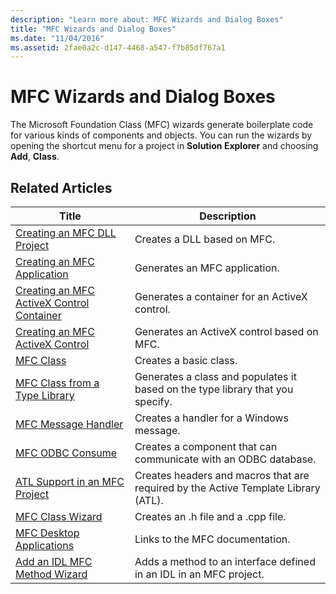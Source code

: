```yaml
---
description: "Learn more about: MFC Wizards and Dialog Boxes"
title: "MFC Wizards and Dialog Boxes"
ms.date: "11/04/2016"
ms.assetid: 2fae0a2c-d147-4468-a547-f7b85df767a1
---
```

# MFC Wizards and Dialog Boxes

The Microsoft Foundation Class (MFC) wizards generate boilerplate code for various kinds of components and objects. You can run the wizards by opening the shortcut menu for a project in **Solution Explorer** and choosing **Add**, **Class**.

## Related Articles

|Title|Description|
|-----------|-----------------|
|[Creating an MFC DLL Project](../../mfc/reference/creating-an-mfc-dll-project.md)|Creates a DLL based on MFC.|
|[Creating an MFC Application](../../mfc/reference/creating-an-mfc-application.md)|Generates an MFC application.|
|[Creating an MFC ActiveX Control Container](../../mfc/reference/creating-an-mfc-activex-control-container.md)|Generates a container for an ActiveX control.|
|[Creating an MFC ActiveX Control](../../mfc/reference/creating-an-mfc-activex-control.md)|Generates an ActiveX control based on MFC.|
|[MFC Class](../../mfc/reference/adding-an-mfc-class.md)|Creates a basic class.|
|[MFC Class from a Type Library](../../mfc/reference/adding-an-mfc-class-from-a-type-library.md)|Generates a class and populates it based on the type library that you specify.|
|[MFC Message Handler](../../mfc/reference/adding-an-mfc-message-handler.md)|Creates a handler for a Windows message.|
|[MFC ODBC Consume](../../mfc/reference/adding-an-mfc-odbc-consumer.md)|Creates a component that can communicate with an ODBC database.|
|[ATL Support in an MFC Project](../../mfc/reference/adding-atl-support-to-your-mfc-project.md)|Creates headers and macros that are required by the Active Template Library (ATL).|
|[MFC Class Wizard](../../mfc/reference/mfc-class-wizard.md)|Creates an .h file and a .cpp file.|
|[MFC Desktop Applications](../../mfc/mfc-desktop-applications.md)|Links to the MFC documentation.|
|[Add an IDL MFC Method Wizard](../../mfc/reference/add-idl-mfc-method-wizard.md)| Adds a method to an interface defined in an IDL in an MFC project.|
